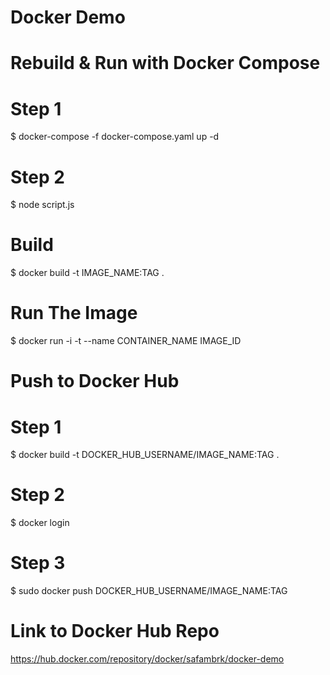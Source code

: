 # Docker Demo


# Rebuild & Run with Docker Compose
# Step 1
$ docker-compose -f docker-compose.yaml up -d
# Step 2
$ node script.js



# Build
$ docker build -t IMAGE_NAME:TAG .

# Run The Image
$ docker run -i -t --name CONTAINER_NAME IMAGE_ID





# Push to Docker Hub
# Step 1
$ docker build -t DOCKER_HUB_USERNAME/IMAGE_NAME:TAG .
# Step 2
$ docker login
# Step 3
$ sudo docker push DOCKER_HUB_USERNAME/IMAGE_NAME:TAG




# Link to Docker Hub Repo
https://hub.docker.com/repository/docker/safambrk/docker-demo

